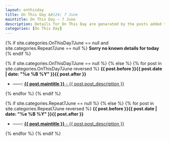 ```yaml
---
layout: onthisday
title: On This Day &#124; 7 June
maintitle: On This Day — 7 June
description: Details for On This Day are genarated by the posts added to the website so the content is subject to changes/updates over time.
categories: [On This Day]
---
```


{% if site.categories.OnThisDay7June == null and site.categories.Repeat7June == null %}
<strong>Sorry no known details for today</strong>
{% endif %}

{% if site.categories.OnThisDay7June == null %}
{% else %}
{% for post in site.categories.OnThisDay7June reversed %}
<strong>{{ post.before }}{{ post.date | date: "%e %B %Y" }}{{ post.after }}</strong>
<ul>
<li> ——: <a href="{{ post.url }}"><strong>{{ post.maintitle }}</strong> - {{ post.post_description }}</a></li>
</ul>
{% endfor %}
{% endif %}

{% if site.categories.Repeat7June == null %}
{% else %}
{% for post in site.categories.Repeat7June reversed %}
<strong>{{ post.before }}{{ post.date | date: "%e %B %Y" }}{{ post.after }}</strong>
<ul>
<li> ——: <a href="{{ post.url }}"><strong>{{ post.maintitle }}</strong> - {{ post.post_description }}</a></li>
</ul>
{% endfor %}
{% endif %}
